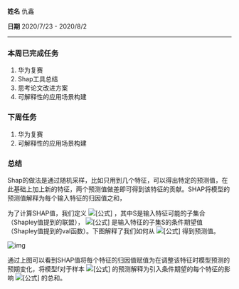 **姓名** 仇鑫

**日期** 2020/7/23 - 2020/8/2

------

### 本周已完成任务

1. 华为复赛
2. Shap工具总结
3. 思考论文改进方案
4. 可解释性的应用场景构建

### 下周任务

1. 华为复赛
2. 可解释性的应用场景构建

### 总结

Shap的做法是通过随机采样，比如只用到几个特征，可以得出特定的预测值，在此基础上加上新的特征，两个预测值做差即可得到该特征的贡献。SHAP将模型的预测值解释为每个输入特征的归因值之和，

为了计算SHAP值，我们定义 ![[公式]](https://www.zhihu.com/equation?tex=f_x%28S%29%3DE%5Bf%28x%29%7Cx_S%5D) ，其中S是输入特征可能的子集合（Shapley值提到的联盟）， ![[公式]](https://www.zhihu.com/equation?tex=E%5Bf%28x%29%7Cx_S%5D) 是输入特征的子集S的条件期望值（Shapley值提到的val函数）。下图解释了我们如何从 ![[公式]](https://www.zhihu.com/equation?tex=E%5Bf%28x%29%5D) 得到预测值。

![img](https://picb.zhimg.com/v2-29f7e9fcc76aa4ec47ab59727395914a_b.png)

通过上图可以看到SHAP值将每个特征的归因值赋值为在调整该特征时模型预测的预期变化，将模型f对于样本 ![[公式]](https://www.zhihu.com/equation?tex=%5Cleft%5C%7B+x_1%3Da_1%2Cx_2%3Da_2%2Cx_3%3Da_3%2Cx_4%3Da_4+%5Cright%5C%7D) 的预测解释为引入条件期望的每个特征的影响 ![[公式]](https://www.zhihu.com/equation?tex=%5Cphi_j) 的总和。



